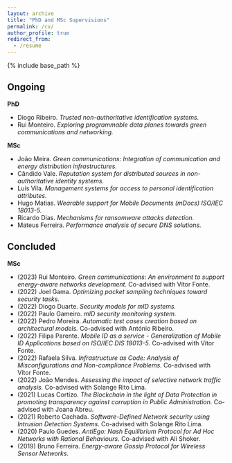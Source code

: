 ```yaml
---
layout: archive
title: "PhD and MSc Supervisions"
permalink: /cv/
author_profile: true
redirect_from:
  - /resume
---
```


{% include base_path %}


## Ongoing

**PhD**

- Diogo Ribeiro. *Trusted non-authoritative identification systems.*
- Rui Monteiro. *Exploring programmable data planes towards green communications and networking.*

**MSc**

- João Meira. *Green communications: Integration of communication and energy distribution infrastructures.*
- Cândido Vale. *Reputation system for distributed sources in non-authoritative identity systems.*
- Luís Vila. *Management systems for access to personal identification attributes.*
- Hugo Matias. *Wearable support for Mobile Documents (mDocs) ISO/IEC 18013-5.* 
- Ricardo Dias. *Mechanisms for ransomware attacks detection.*
- Mateus Ferreira. *Performance analysis of secure DNS solutions.*


## Concluded

**MSc**

- (2023) Rui Monteiro. *Green communications: An environment to support energy-aware networks development.* Co-advised with Vítor Fonte. 
- (2022) Joel Gama. *Optimizing packet sampling techniques toward security tasks.*
- (2022) Diogo Duarte. *Security models for mID systems.*
- (2022) Paulo Gameiro. *mID security monitoring system.*
- (2022) Pedro Moreira. *Automatic test cases creation based on architectural models.* Co-advised with António Ribeiro. 
- (2022) Filipa Parente. *Mobile ID as a service - Generalization of Mobile ID Applications based on ISO/IEC DIS 18013-5.* Co-advised with Vítor Fonte.
- (2022) Rafaela Silva. *Infrastructure as Code: Analysis of Misconfigurations and Non-compliance Problems.* Co-advised with Vítor Fonte.
- (2022) João Mendes. *Assessing the impact of selective network traffic analysis.* Co-advised with Solange Rito Lima.
- (2021) Lucas Cortizo. *The Blockchain in the light of Data Protection in promoting transparency against corruption in Public Administration.* Co-advised with Joana Abreu. 
- (2021) Roberto Cachada. *Software-Defined Network security using Intrusion Detection Systems.* Co-advised with Solange Rito Lima.
- (2020) Paulo Guedes. *AntiEgo: Nash Equilibrium Protocol for Ad Hoc Networks with Rational Behaviours.* Co-advised with Ali Shoker.
- (2019) Bruno Ferreira. *Energy-aware Gossip Protocol for Wireless Sensor Networks.*